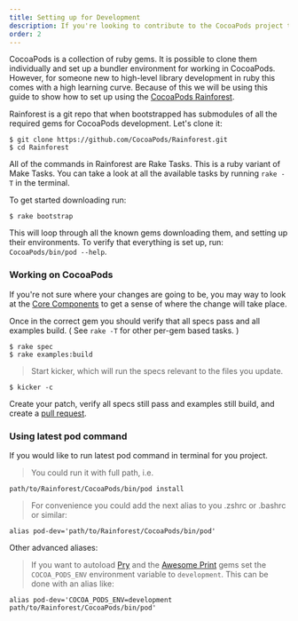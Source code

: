 ```yaml
---
title: Setting up for Development
description: If you're looking to contribute to the CocoaPods project through feature additions or bug fixes, follow these instructions on setting up your development environment.
order: 2
---
```


CocoaPods is a collection of ruby gems. It is possible to clone them individually and set up a bundler environment for working in CocoaPods. However, for someone new to high-level library development in ruby this comes with a high learning curve. Because of this we will be using this guide to show how to set up using the [CocoaPods Rainforest](https://github.com/CocoaPods/Rainforest).

Rainforest is a git repo that when bootstrapped has submodules of all the required gems for CocoaPods development. Let's clone it:

```shell
$ git clone https://github.com/CocoaPods/Rainforest.git
$ cd Rainforest
```
All of the commands in Rainforest are Rake Tasks. This is a ruby variant of Make Tasks. You can take a look at all the available tasks by running `rake -T` in the terminal.

To get started downloading run:

```shell
$ rake bootstrap
```

This will loop through all the known gems downloading them, and setting up their environments. To verify that everything is set up, run: `CocoaPods/bin/pod --help`.

### Working on CocoaPods

If you're not sure where your changes are going to be, you may way to look at the [Core Components](https://guides.cocoapods.org/contributing/components) to get a sense of where the change will take place.

Once in the correct gem you should verify that all specs pass and all examples build. ( See `rake -T` for other per-gem based tasks. )

```shell
$ rake spec
$ rake examples:build
```

> Start kicker, which will run the specs relevant to the files you update.

```shell
$ kicker -c
```

Create your patch, verify all specs still pass and examples still build, and create a [pull request](https://github.com/CocoaPods/CocoaPods/compare).

### Using latest pod command

If you would like to run latest pod command in terminal for you project.

> You could run it with full path, i.e.

```shell
path/to/Rainforest/CocoaPods/bin/pod install
```

> For convenience you could add the next alias to you .zshrc or .bashrc or similar:

```shell
alias pod-dev='path/to/Rainforest/CocoaPods/bin/pod'
```

Other advanced aliases:

> If you want to autoload [Pry](https://github.com/pry/pry) and the [Awesome Print](https://github.com/michaeldv/awesome_print) gems set the ```COCOA_PODS_ENV``` environment variable to ```development```. This can be done with an alias like:

```shell
alias pod-dev='COCOA_PODS_ENV=development path/to/Rainforest/CocoaPods/bin/pod'
```
